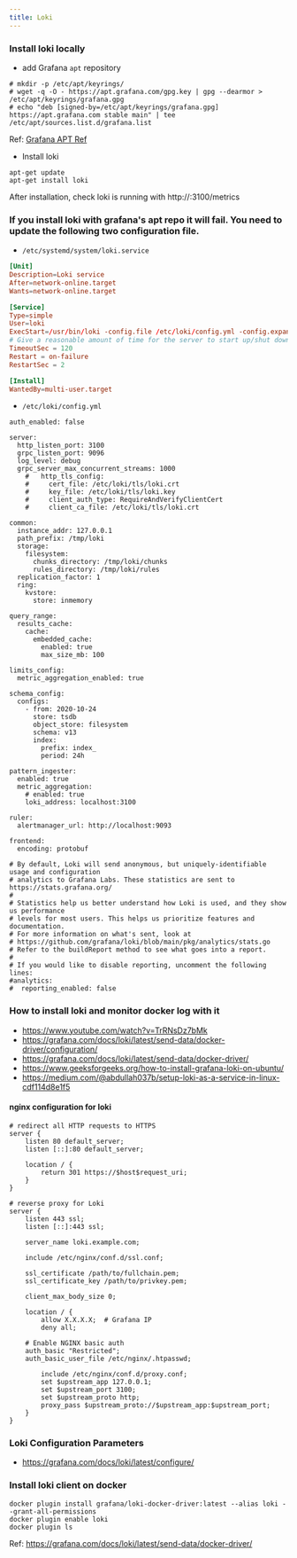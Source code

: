```yaml
---
title: Loki
---
```


### Install loki locally

- add Grafana `apt` repository 

```
# mkdir -p /etc/apt/keyrings/
# wget -q -O - https://apt.grafana.com/gpg.key | gpg --dearmor > /etc/apt/keyrings/grafana.gpg
# echo "deb [signed-by=/etc/apt/keyrings/grafana.gpg] https://apt.grafana.com stable main" | tee /etc/apt/sources.list.d/grafana.list
```

Ref: [Grafana APT Ref](https://apt.grafana.com/)

- Install loki

```
apt-get update
apt-get install loki
```

After installation, check loki is running with http://<loki-url>:3100/metrics

### If you install loki with grafana's apt repo it will fail. You need to update the following two configuration file.

- `/etc/systemd/system/loki.service`

```TOML
[Unit]
Description=Loki service
After=network-online.target
Wants=network-online.target

[Service]
Type=simple
User=loki
ExecStart=/usr/bin/loki -config.file /etc/loki/config.yml -config.expand-env=true
# Give a reasonable amount of time for the server to start up/shut down
TimeoutSec = 120
Restart = on-failure
RestartSec = 2

[Install]
WantedBy=multi-user.target
```

- `/etc/loki/config.yml`

```YML
auth_enabled: false

server:
  http_listen_port: 3100
  grpc_listen_port: 9096
  log_level: debug
  grpc_server_max_concurrent_streams: 1000
    #   http_tls_config:
    #     cert_file: /etc/loki/tls/loki.crt
    #     key_file: /etc/loki/tls/loki.key
    #     client_auth_type: RequireAndVerifyClientCert
    #     client_ca_file: /etc/loki/tls/loki.crt

common:
  instance_addr: 127.0.0.1
  path_prefix: /tmp/loki
  storage:
    filesystem:
      chunks_directory: /tmp/loki/chunks
      rules_directory: /tmp/loki/rules
  replication_factor: 1
  ring:
    kvstore:
      store: inmemory

query_range:
  results_cache:
    cache:
      embedded_cache:
        enabled: true
        max_size_mb: 100

limits_config:
  metric_aggregation_enabled: true

schema_config:
  configs:
    - from: 2020-10-24
      store: tsdb
      object_store: filesystem
      schema: v13
      index:
        prefix: index_
        period: 24h

pattern_ingester:
  enabled: true
  metric_aggregation:
    # enabled: true
    loki_address: localhost:3100

ruler:
  alertmanager_url: http://localhost:9093

frontend:
  encoding: protobuf

# By default, Loki will send anonymous, but uniquely-identifiable usage and configuration
# analytics to Grafana Labs. These statistics are sent to https://stats.grafana.org/
#
# Statistics help us better understand how Loki is used, and they show us performance
# levels for most users. This helps us prioritize features and documentation.
# For more information on what's sent, look at
# https://github.com/grafana/loki/blob/main/pkg/analytics/stats.go
# Refer to the buildReport method to see what goes into a report.
#
# If you would like to disable reporting, uncomment the following lines:
#analytics:
#  reporting_enabled: false
```

### How to install loki and monitor docker log with it 

- https://www.youtube.com/watch?v=TrRNsDz7bMk
- https://grafana.com/docs/loki/latest/send-data/docker-driver/configuration/
- https://grafana.com/docs/loki/latest/send-data/docker-driver/
- https://www.geeksforgeeks.org/how-to-install-grafana-loki-on-ubuntu/
- https://medium.com/@abdullah037b/setup-loki-as-a-service-in-linux-cdf114d8e1f5

#### nginx configuration for loki 

```nginx
# redirect all HTTP requests to HTTPS
server {
    listen 80 default_server;
    listen [::]:80 default_server;
 
    location / {
        return 301 https://$host$request_uri;
    }
}
 
# reverse proxy for Loki
server {
    listen 443 ssl;
    listen [::]:443 ssl;
 
    server_name loki.example.com;
 
    include /etc/nginx/conf.d/ssl.conf;
 
    ssl_certificate /path/to/fullchain.pem;
    ssl_certificate_key /path/to/privkey.pem;
 
    client_max_body_size 0;
 
    location / {
        allow X.X.X.X;  # Grafana IP
        deny all;
 
    # Enable NGINX basic auth
    auth_basic "Restricted";
    auth_basic_user_file /etc/nginx/.htpasswd; 
 
        include /etc/nginx/conf.d/proxy.conf;
        set $upstream_app 127.0.0.1;
        set $upstream_port 3100;
        set $upstream_proto http;
        proxy_pass $upstream_proto://$upstream_app:$upstream_port;
    }
}
```

### Loki Configuration Parameters

- https://grafana.com/docs/loki/latest/configure/

### Install loki client on docker 

```
docker plugin install grafana/loki-docker-driver:latest --alias loki --grant-all-permissions
docker plugin enable loki
docker plugin ls
```

Ref: https://grafana.com/docs/loki/latest/send-data/docker-driver/

